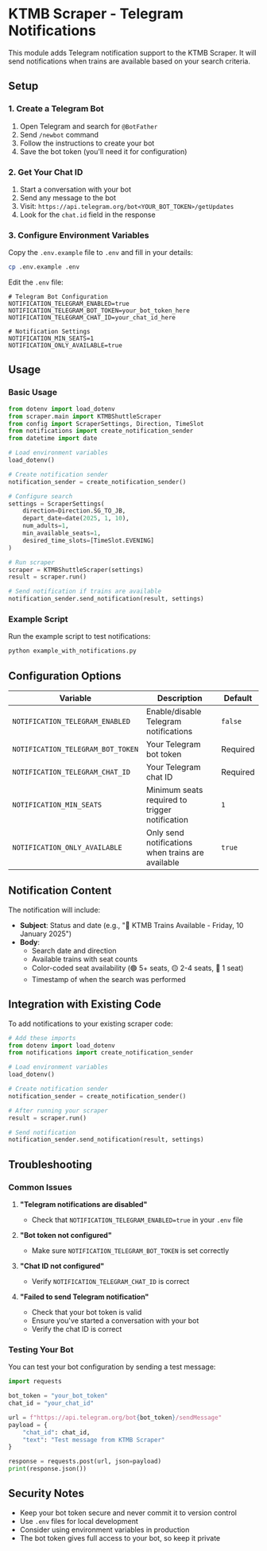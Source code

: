 # KTMB Scraper - Telegram Notifications

This module adds Telegram notification support to the KTMB Scraper. It will send notifications when trains are available based on your search criteria.

## Setup

### 1. Create a Telegram Bot

1. Open Telegram and search for `@BotFather`
2. Send `/newbot` command
3. Follow the instructions to create your bot
4. Save the bot token (you'll need it for configuration)

### 2. Get Your Chat ID

1. Start a conversation with your bot
2. Send any message to the bot
3. Visit: `https://api.telegram.org/bot<YOUR_BOT_TOKEN>/getUpdates`
4. Look for the `chat.id` field in the response

### 3. Configure Environment Variables

Copy the `.env.example` file to `.env` and fill in your details:

```bash
cp .env.example .env
```

Edit the `.env` file:

```env
# Telegram Bot Configuration
NOTIFICATION_TELEGRAM_ENABLED=true
NOTIFICATION_TELEGRAM_BOT_TOKEN=your_bot_token_here
NOTIFICATION_TELEGRAM_CHAT_ID=your_chat_id_here

# Notification Settings
NOTIFICATION_MIN_SEATS=1
NOTIFICATION_ONLY_AVAILABLE=true
```

## Usage

### Basic Usage

```python
from dotenv import load_dotenv
from scraper.main import KTMBShuttleScraper
from config import ScraperSettings, Direction, TimeSlot
from notifications import create_notification_sender
from datetime import date

# Load environment variables
load_dotenv()

# Create notification sender
notification_sender = create_notification_sender()

# Configure search
settings = ScraperSettings(
    direction=Direction.SG_TO_JB,
    depart_date=date(2025, 1, 10),
    num_adults=1,
    min_available_seats=1,
    desired_time_slots=[TimeSlot.EVENING]
)

# Run scraper
scraper = KTMBShuttleScraper(settings)
result = scraper.run()

# Send notification if trains are available
notification_sender.send_notification(result, settings)
```

### Example Script

Run the example script to test notifications:

```bash
python example_with_notifications.py
```

## Configuration Options

| Variable | Description | Default |
|----------|-------------|---------|
| `NOTIFICATION_TELEGRAM_ENABLED` | Enable/disable Telegram notifications | `false` |
| `NOTIFICATION_TELEGRAM_BOT_TOKEN` | Your Telegram bot token | Required |
| `NOTIFICATION_TELEGRAM_CHAT_ID` | Your Telegram chat ID | Required |
| `NOTIFICATION_MIN_SEATS` | Minimum seats required to trigger notification | `1` |
| `NOTIFICATION_ONLY_AVAILABLE` | Only send notifications when trains are available | `true` |

## Notification Content

The notification will include:

- **Subject**: Status and date (e.g., "🚂 KTMB Trains Available - Friday, 10 January 2025")
- **Body**: 
  - Search date and direction
  - Available trains with seat counts
  - Color-coded seat availability (🟢 5+ seats, 🟡 2-4 seats, 🔴 1 seat)
  - Timestamp of when the search was performed

## Integration with Existing Code

To add notifications to your existing scraper code:

```python
# Add these imports
from dotenv import load_dotenv
from notifications import create_notification_sender

# Load environment variables
load_dotenv()

# Create notification sender
notification_sender = create_notification_sender()

# After running your scraper
result = scraper.run()

# Send notification
notification_sender.send_notification(result, settings)
```

## Troubleshooting

### Common Issues

1. **"Telegram notifications are disabled"**
   - Check that `NOTIFICATION_TELEGRAM_ENABLED=true` in your `.env` file

2. **"Bot token not configured"**
   - Make sure `NOTIFICATION_TELEGRAM_BOT_TOKEN` is set correctly

3. **"Chat ID not configured"**
   - Verify `NOTIFICATION_TELEGRAM_CHAT_ID` is correct

4. **"Failed to send Telegram notification"**
   - Check that your bot token is valid
   - Ensure you've started a conversation with your bot
   - Verify the chat ID is correct

### Testing Your Bot

You can test your bot configuration by sending a test message:

```python
import requests

bot_token = "your_bot_token"
chat_id = "your_chat_id"

url = f"https://api.telegram.org/bot{bot_token}/sendMessage"
payload = {
    "chat_id": chat_id,
    "text": "Test message from KTMB Scraper"
}

response = requests.post(url, json=payload)
print(response.json())
```

## Security Notes

- Keep your bot token secure and never commit it to version control
- Use `.env` files for local development
- Consider using environment variables in production
- The bot token gives full access to your bot, so keep it private 